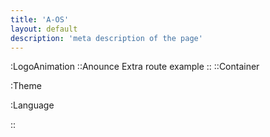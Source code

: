 ```yaml
---
title: 'A-OS'
layout: default
description: 'meta description of the page'
---
```

:LogoAnimation 
::Anounce
Extra route example
::
::Container

:Theme

:Language

::